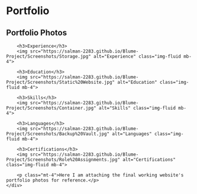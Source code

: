 # Portfolio

<section class="resume-section p-3 p-lg-5 d-flex flex-column" id="portfolio">
    <div class="my-auto">
        <h2 class="mb-5">Portfolio Photos</h2>
        
        <h3>Experience</h3>
        <img src="https://salman-2283.github.io/Blume-Project/Screenshots/Storage.jpg" alt="Experience" class="img-fluid mb-4">
        
        <h3>Education</h3>
        <img src="https://salman-2283.github.io/Blume-Project/Screenshots/Static%20Website.jpg" alt="Education" class="img-fluid mb-4">
        
        <h3>Skills</h3>
        <img src="https://salman-2283.github.io/Blume-Project/Screenshots/Container.jpg" alt="Skills" class="img-fluid mb-4">
        
        <h3>Languages</h3>
        <img src="https://salman-2283.github.io/Blume-Project/Screenshots/Backup%20Vault.jpg" alt="Languages" class="img-fluid mb-4">
        
        <h3>Certifications</h3>
        <img src="https://salman-2283.github.io/Blume-Project/Screenshots/Role%20Assignments.jpg" alt="Certifications" class="img-fluid mb-4">
        
        <p class="mt-4">Here I am attaching the final working website's portfolio photos for reference.</p>
    </div>
</section>
